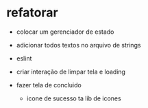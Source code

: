 # refatorar

- colocar um gerenciador de estado

- adicionar todos textos no arquivo de strings
- eslint

- criar interação de limpar tela e loading
- fazer tela de concluido
  - icone de sucesso ta lib de icones
